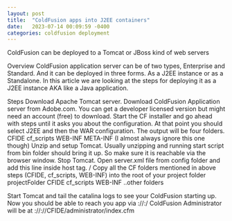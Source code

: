 ```yaml
---
layout: post
title:  "ColdFusion apps into J2EE containers"
date:   2023-07-14 00:09:59 -0400
categories: coldfusion deployment
---
```



ColdFusion can be deployed to a Tomcat or JBoss kind of web servers

Overview
ColdFusion application server can be of two types, Enterprise and Standard. And it can be deployed in three forms. As a J2EE instance or as a Standalone. In this article we are looking at the steps for deploying it as a J2EE instance AKA like a Java application.

Steps
Download Apache Tomcat server.
Download ColdFusion Application server from Adobe.com. You can get a developer licensed version but might need an account (free) to download.
Start the CF installer and go ahead with steps until it asks you about the configuration. At that point you should select J2EE and then the WAR configuration.
The output will be four folders.
CFIDE
cf_scripts
WEB-INF
META-INF (I almost always ignore this one though)
Unzip and setup Tomcat. Usually unzipping and running start script from bin folder should bring it up. So make sure it is reachable via the browser window.
Stop Tomcat.
Open server.xml file from config folder and add this line inside host tag.
<Context docBase="path/to/docroot" path="contextpath" debug="0" reloadable="true" allowLinking="true">/ </Context>
Copy all the CF folders mentioned in above steps (CFIDE, cf_scripts, WEB-INF) into the root of your project folder
                    projectFolder
                        CFIDE
                        cf_scripts
                        WEB-INF
                        ..other folders
                
Start Tomcat and tail the catalina logs to see your ColdFusion starting up. 
Now you should be able to reach you app via
<protocol>://<domain>:<port>/<contextpath>
ColdFusion Administrator will be at
<protocol>://<domain>:<port>/<contextpath>/CFIDE/administrator/index.cfm
 